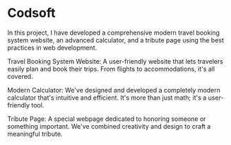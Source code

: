 # Codsoft
In this project, I have developed a comprehensive modern travel booking system website, an advanced calculator, and a tribute page using the best practices in web development.

Travel Booking System Website: A user-friendly website that lets travelers easily plan and book their trips. From flights to accommodations, it's all covered.

Modern Calculator: We've designed and developed a completely modern calculator that's intuitive and efficient. It's more than just math; it's a user-friendly tool.

Tribute Page: A special webpage dedicated to honoring someone or something important. We've combined creativity and design to craft a meaningful tribute.
